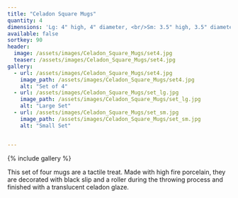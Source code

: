 ```yaml
---
title: "Celadon Square Mugs"
quantity: 4
dimensions: 'Lg: 4" high, 4" diameter, <br/>Sm: 3.5" high, 3.5" diameter'
available: false
sortkey: 90
header:
  image: /assets/images/Celadon_Square_Mugs/set4.jpg
  teaser: /assets/images/Celadon_Square_Mugs/set4.jpg
gallery:
  - url: /assets/images/Celadon_Square_Mugs/set4.jpg
    image_path: /assets/images/Celadon_Square_Mugs/set4.jpg
    alt: "Set of 4"
  - url: /assets/images/Celadon_Square_Mugs/set_lg.jpg
    image_path: /assets/images/Celadon_Square_Mugs/set_lg.jpg
    alt: "Large Set"
  - url: /assets/images/Celadon_Square_Mugs/set_sm.jpg
    image_path: /assets/images/Celadon_Square_Mugs/set_sm.jpg
    alt: "Small Set"


---
```


{% include gallery %}

This set of four mugs are a tactile treat. Made with high fire porcelain, they are decorated with black slip and a roller during the throwing process and finished with a translucent celadon glaze.